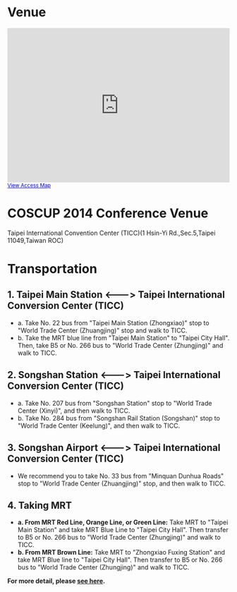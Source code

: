 # Venue

<iframe width="100%" height="350" frameborder="0" scrolling="no" marginheight="0" marginwidth="0" src="https://maps.google.com.tw/maps?f=q&amp;source=s_q&amp;hl=zh-TW&amp;geocode=&amp;q=%E5%8F%B0%E5%8C%97%E5%B8%82%E4%BF%A1%E7%BE%A9%E5%8D%80%E4%BF%A1%E7%BE%A9%E8%B7%AF%E4%BA%94%E6%AE%B51%E8%99%9F&amp;aq=&amp;sll=24.145973,120.666154&amp;sspn=0.067199,0.132093&amp;brcurrent=3,0x3442abadec7543e7:0x5dbcdd8252aeabe7,0,0x3442ac6b61dbbd9d:0xc0c243da98cba64b&amp;ie=UTF8&amp;hq=&amp;hnear=110%E5%8F%B0%E5%8C%97%E5%B8%82%E4%BF%A1%E7%BE%A9%E5%8D%80%E4%BF%A1%E7%BE%A9%E8%B7%AF%E4%BA%94%E6%AE%B51%E8%99%9F&amp;t=m&amp;z=14&amp;ll=25.033248,121.560484&amp;output=embed"></iframe><br /><small><a href="https://maps.google.com.tw/maps?f=q&amp;source=embed&amp;hl=zh-TW&amp;geocode=&amp;q=%E5%8F%B0%E5%8C%97%E5%B8%82%E4%BF%A1%E7%BE%A9%E5%8D%80%E4%BF%A1%E7%BE%A9%E8%B7%AF%E4%BA%94%E6%AE%B51%E8%99%9F&amp;aq=&amp;sll=24.145973,120.666154&amp;sspn=0.067199,0.132093&amp;brcurrent=3,0x3442abadec7543e7:0x5dbcdd8252aeabe7,0,0x3442ac6b61dbbd9d:0xc0c243da98cba64b&amp;ie=UTF8&amp;hq=&amp;hnear=110%E5%8F%B0%E5%8C%97%E5%B8%82%E4%BF%A1%E7%BE%A9%E5%8D%80%E4%BF%A1%E7%BE%A9%E8%B7%AF%E4%BA%94%E6%AE%B51%E8%99%9F&amp;t=m&amp;z=14&amp;ll=25.033248,121.560484" style="color:#0000FF;text-align:left">View Access Map</a></small>

# COSCUP 2014 Conference Venue

Taipei International Convention Center (TICC)(1 Hsin-Yi Rd.,Sec.5,Taipei 11049,Taiwan ROC)
<br />

# Transportation
## 1. Taipei Main Station <---> Taipei International Conversion Center (TICC)
* a. Take No. 22 bus from "Taipei Main Station (Zhongxiao)" stop to "World Trade Center (Zhuangjing)" stop and walk to TICC.
* b. Take the MRT blue line from "Taipei Main Station" to "Taipei City Hall". Then, take B5 or No. 266 bus to "World Trade Center (Zhungjing)" and walk to TICC.

## 2. Songshan Station <---> Taipei International Conversion Center (TICC)
* a. Take No. 207 bus from "Songshan Station" stop to "World Trade Center (Xinyi)", and then walk to TICC.
* b. Take No. 284 bus from "Songshan Rail Station (Songshan)" stop to "World Trade Center (Keelung)", and then walk to TICC.

## 3. Songshan Airport <---> Taipei International Conversion Center (TICC)
* We recommend you to take No. 33 bus from "Minquan Dunhua Roads" stop to "World Trade Center (Zhuangjing)" stop, and then walk to TICC.

## 4. Taking MRT
* **a. From MRT Red Line, Orange Line, or Green Line:** 
    Take MRT to "Taipei Main Station" and take MRT Blue Line to "Taipei City Hall". Then transfer to B5 or No. 266 bus to "World Trade Center (Zhungjing)" and walk to TICC.
* **b. From MRT Brown Line:**
    Take MRT to "Zhongxiao Fuxing Station" and take MRT Blue line to "Taipei City Hall". Then transfer to  B5 or No. 266 bus to "World Trade Center (Zhungjing)" and walk to TICC.

**For more detail, please <a href='http://www.ticc.com.tw/DB/FCKFiles/File/pdf/atlas_en.pdf' target='_blank'>see here</a>.**
